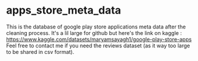 # apps_store_meta_data
This is the database of google play store applications meta data after the cleaning process.
It's a lil large for github but here's the link on kaggle : https://www.kaggle.com/datasets/maryamsayagh1/google-play-store-apps 
Feel free to contact me if you need the reviews dataset (as it way too large to be shared in csv format).

